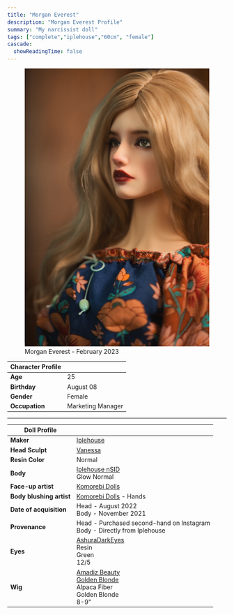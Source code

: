 ```yaml
---
title: "Morgan Everest"
description: "Morgan Everest Profile"
summary: "My narcissist doll"
tags: ["complete","iplehouse","60cm", "female"]
cascade:
  showReadingTime: false
---
```

<figure><img src="morgan-shocked.png" class="doll-profile-img" alt="A female doll with long blonde hair, dark red lips wearing a flowy floral top" width="500"><figcaption>Morgan Everest - February 2023</figcaption></figure> 

| Character Profile | |
| ----- | ---|
| **Age** | 25 |
| **Birthday** | August 08 |
| **Gender** | Female |
| **Occupation** | Marketing Manager |

---

| Doll Profile | |
| ----- | ---|
| **Maker** | [Iplehouse](https://iplehouse.com/home/?page_no=en_index&nhn1=en)  |
| **Head Sculpt** | [Vanessa](https://iplehouse.com/home/shop/item.php?it_id=1712087471&nhn1=en) |
| **Resin Color** | Normal |
| **Body** | [Iplehouse nSID](https://iplehouse.com/home/bbs/board.php?bo_table=bjd_blog_body&wr_id=52&ca_name=SID%20W&nhn1=en) <br> Glow Normal |
| **Face-up artist** | [Komorebi Dolls](https://komorebidolls.com/) |
| **Body blushing artist** | [Komorebi Dolls](https://komorebidolls.com/) - Hands|
| **Date of acquisition** | Head - August 2022 <br> Body - November 2021 |
| **Provenance** | Head - Purchased second-hand on Instagram <br> Body - Directly from Iplehouse |
| **Eyes** | [AshuraDarkEyes](https://www.etsy.com/shop/ashuradarkeyes) <br> Resin <br> Green <br> 12/5 |
| **Wig** | [Amadiz Beauty](https://www.amadiz.art/) <br> [Golden Blonde](https://www.amadiz.art/product-page/golden-blonde-2) <br> Alpaca Fiber <br> Golden Blonde <br> 8-9" |